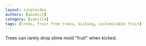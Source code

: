 ```yaml
---
layout: singleidea
authors: [aosdict]
category: [vanilla]
tags: [trees, fruit from trees, kicking, customizable fruit]
---
```

Trees can rarely drop slime mold "fruit" when kicked.
